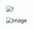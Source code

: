 ![!](https://img.shields.io/badge/dynamic/json?url=https://delectablejuicyembeds.maskduck.repl.co/nvim/716134528409665586&label=neovim)

![image](https://user-images.githubusercontent.com/70831061/230700526-9adbf384-d82e-48ba-8b00-4e3bb421ae69.png)
